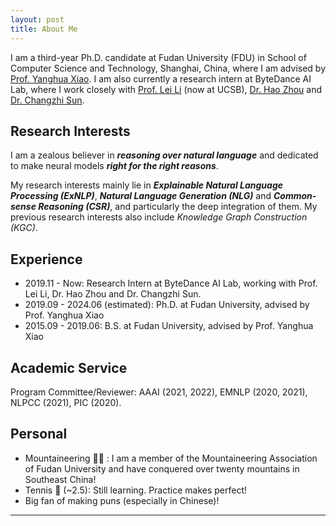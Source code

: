 ```yaml
---
layout: post
title: About Me
---
```


I am a third-year Ph.D. candidate at Fudan University (FDU) in School of Computer Science and Technology, Shanghai, China, where I am advised by [Prof. Yanghua Xiao](http://kw.fudan.edu.cn). I am also currently a research intern at ByteDance AI Lab, where I work closely with [Prof. Lei Li](https://lileicc.github.io) (now at UCSB), [Dr. Hao Zhou](https://zhouh.github.io) and [Dr. Changzhi Sun](https://www.czsun.site). 

## Research Interests

I am a zealous believer in <b><i>reasoning over natural language</i></b> and dedicated to make neural models <b><i>right for the right reasons</i></b>.

My research interests mainly lie in <b><i>Explainable Natural Language Processing (ExNLP)</i></b>, <b><i>Natural Language Generation (NLG)</i></b> and <b><i>Common-sense Reasoning (CSR)</i></b>, and particularly the deep integration of them. My previous research interests also include <i>Knowledge Graph Construction (KGC)</i>.


## Experience

- 2019.11 - Now: Research Intern at ByteDance AI Lab, working with Prof. Lei Li, Dr. Hao Zhou and Dr. Changzhi Sun. 
- 2019.09 - 2024.06 (estimated): Ph.D. at Fudan University, advised by Prof. Yanghua Xiao
- 2015.09 - 2019.06: B.S. at Fudan University, advised by Prof. Yanghua Xiao

## Academic Service

Program Committee/Reviewer: AAAI (2021, 2022), EMNLP (2020, 2021), NLPCC (2021), PIC (2020).

## Personal

- Mountaineering 🧗‍♂️ : I am a member of the Mountaineering Association of Fudan University and have conquered over twenty mountains in Southeast China!
- Tennis 🎾 (~2.5): Still learning. Practice makes perfect! 
- Big fan of making puns (especially in Chinese)! 


---